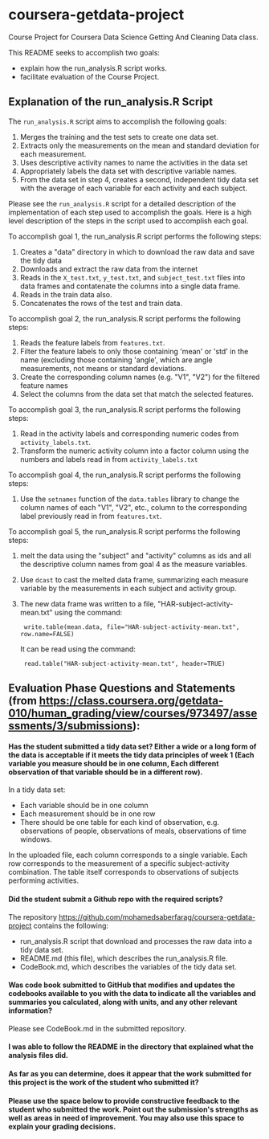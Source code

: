 # coursera-getdata-project

Course Project for Coursera Data Science Getting And Cleaning Data class.

This README seeks to accomplish two goals:

- explain how the run_analysis.R script works.
- facilitate evaluation of the Course Project.


## Explanation of the run_analysis.R Script

The `run_analysis.R` script aims to accomplish the following goals:

1. Merges the training and the test sets to create one data set.
2. Extracts only the measurements on the mean and standard deviation for each measurement. 
3. Uses descriptive activity names to name the activities in the data set
4. Appropriately labels the data set with descriptive variable names. 
5. From the data set in step 4, creates a second, independent tidy data set with the average of each variable for each activity and each subject.

Please see the `run_analysis.R` script for a detailed description of the implementation of each step used to accomplish the goals.  Here is a high level description of the steps in the script used to accomplish each goal.

To accomplish goal 1, the run_analysis.R script performs the following steps:

1. Creates a "data" directory in which to download the raw data and save the tidy data
2. Downloads and extract the raw data from the internet
3. Reads in the `X_test.txt`, `y_test.txt`, and `subject_test.txt` files into data frames and contatenate the columns into a single data frame.
4. Reads in the train data also.
5. Concatenates the rows of the test and train data.

To accomplish goal 2, the run_analysis.R script performs the following steps:

1. Reads the feature labels from `features.txt`.
2. Filter the feature labels to only those containing 'mean' or 'std' in the name (excluding those containing 'angle', which are angle measurements, not means or standard deviations.
3. Create the corresponding column names (e.g. "V1", "V2") for the filtered feature names
4. Select the columns from the data set that match the selected features.

To accomplish goal 3, the run_analysis.R script performs the following steps:

1. Read in the activity labels and corresponding numeric codes from `activity_labels.txt`.
2. Transform the numeric activity column into a factor column using the numbers and labels read in from `activity_labels.txt`

To accomplish goal 4, the run_analysis.R script performs the following steps:

1. Use the `setnames` function of the `data.tables` library to change the column names of each "V1", "V2", etc., column to the corresponding label previously read in from `features.txt`.

To accomplish goal 5, the run_analysis.R script performs the following steps:

1. melt the data using the "subject" and "activity" columns as ids and all the descriptive column names from goal 4 as the measure variables.
2. Use `dcast` to cast the melted data frame, summarizing each measure variable by the measurements in each subject and activity group.
3. The new data frame was written to a file, "HAR-subject-activity-mean.txt" using the command:

        write.table(mean.data, file="HAR-subject-activity-mean.txt", row.name=FALSE)

   It can be read using the command:

        read.table("HAR-subject-activity-mean.txt", header=TRUE)
       


## Evaluation Phase Questions and Statements (from https://class.coursera.org/getdata-010/human_grading/view/courses/973497/assessments/3/submissions):

#### Has the student submitted a tidy data set? Either a wide or a long form of the data is acceptable if it meets the tidy data principles of week 1 (Each variable you measure should be in one column, Each different observation of that variable should be in a different row).

In a tidy data set:

- Each variable should be in one column
- Each measurement should be in one row
- There should be one table for each kind of observation, e.g. observations of people, observations of meals, observations of time windows.

In the uploaded file, each column corresponds to a single variable.
Each row corresponds to the measurement of a specific subject-activity combination.
The table itself corresponds to observations of subjects performing activities.

#### Did the student submit a Github repo with the required scripts?

The repository https://github.com/mohamedsaberfarag/coursera-getdata-project contains the following:

- run_analysis.R script that download and processes the raw data into a tidy data set.
- README.md (this file), which describes the run_analysis.R file.
- CodeBook.md, which describes the variables of the tidy data set.

#### Was code book submitted to GitHub that modifies and updates the codebooks available to you with the data to indicate all the variables and summaries you calculated, along with units, and any other relevant information?

Please see CodeBook.md in the submitted repository.

#### I was able to follow the README in the directory that explained what the analysis files did.

#### As far as you can determine, does it appear that the work submitted for this project is the work of the student who submitted it? 

#### Please use the space below to provide constructive feedback to the student who submitted the work. Point out the submission's strengths as well as areas in need of improvement. You may also use this space to explain your grading decisions.


